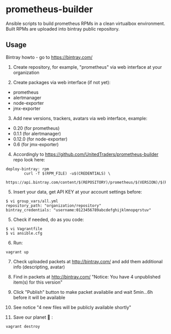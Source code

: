 # prometheus-builder
Ansible scripts to build prometheus RPMs in a clean virtualbox environment. Built RPMs are uploaded into bintray public repository.

## Usage
Bintray howto - go to https://bintray.com/

1) Create repository, for example, "prometheus" via web interface at your organization

2) Create packages via web interface (if not yet):
 - prometheus
 - alertmanager
 - node-exporter
 - jmx-exporter

3) Add new versions, trackers, avatars via web interface, example:
 - 0.20 (for prometheus) 
 - 0.1.1 (for alertmanager)
 - 0.12.0 (for node-exporter)
 - 0.6 (for jmx-exporter)

4) Accordingly to https://github.com/UnitedTraders/prometheus-builder repo look here:
~~~
deploy-bintray: rpm
        curl -T $(RPM_FILE) -u$(CREDENTIALS) \
        https://api.bintray.com/content/$(REPOSITORY)/prometheus/$(VERSION)/$(RPM_NAME)
~~~

5) Insert your data, get API KEY at your account settings before:

~~~
$ vi group_vars/all.yml
repository_path: "organization/repository"    
bintray_credentials: "username:0123456789abcdefghijklmnopqrstuv"
~~~

5) Check if needed, do as you code: 
~~~
$ vi Vagrantfile
$ vi ansible.cfg
~~~
6) Run: 
~~~
vagrant up
~~~

7) Check uploaded packets at http://bintray.com/ and add them additional info (descripting, avatar)

8) Find in packets at http://bintray.com/ "Notice: You have 4 unpublished item(s) for this version"

9) Click "Publish" button to make packet availablie and wait 5min...6h before it will be available

10) See notice "4 new files will be publicly available shortly"

11) Save our planet :deciduous_tree: :
~~~
vagrant destroy
~~~
